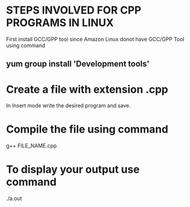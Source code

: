# STEPS INVOLVED FOR CPP PROGRAMS IN LINUX
First install GCC/GPP tool since Amazon Linux donot have GCC/GPP Tool using command
## yum group install 'Development tools'

# Create a file with extension .cpp
In Insert mode write the desired program and save.

# Compile the file using command
g++ FILE_NAME.cpp

# To display your output use command
./a.out
